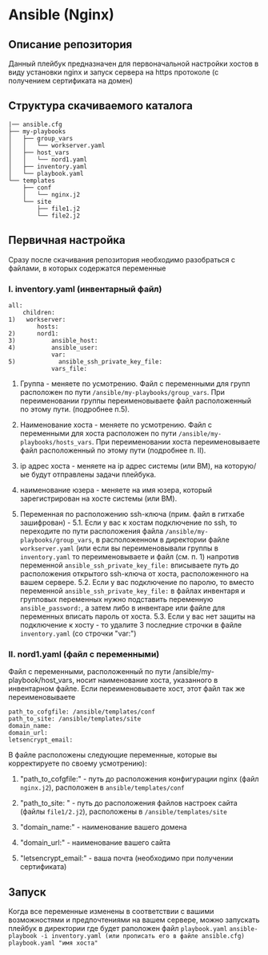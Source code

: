 # Ansible (Nginx)

## Описание репозитория

Данный плейбук предназначен для первоначальной настройки хостов в виду установки nginx и запуск сервера на https протоколе (с получением сертификата на домен)

## Cтруктура скачиваемого каталога
```
|── ansible.cfg
├── my-playbooks
│   ├── group_vars
│   │   └── workserver.yaml
│   ├── host_vars
│   │   └── nord1.yaml
│   ├── inventory.yaml
│   └── playbook.yaml
└── templates
    ├── conf
    │   └── nginx.j2
    └── site
        ├── file1.j2
        └── file2.j2
```
## Первичная настройка

 Сразу после скачивания репозитория необходимо разобраться с файлами, в которых содержатся переменные

### I. inventory.yaml (инвентарный файл)
```
all:
    children:
1)   workserver:
        hosts:
2)      nord1:
3)          ansible_host:
4)          ansible_user:
            var:
5)            ansible_ssh_private_key_file:
            vars_file:
```
1) Группа - меняете по усмотрению. Файл с переменными для групп расположен по пути `/ansible/my-playbooks/group_vars`. При переименовании группы переименовываете файл расположенный по этому пути. (подробнее п.5).

2) Наименование хоста - меняете по усмотрению. Файл с переменными для хоста расположен по пути `/ansible/my-playbooks/hosts_vars`. При переименовании хоста переименовываете файл расположенный по этому пути (подробнее п. II).

3)  ip адрес хоста - меняете на ip адрес системы (или ВМ), на которую/ые будут отправлены задачи плейбука.

4) наименование юзера - меняете на имя юзера, который зарегистрирован на хосте системы (или ВМ).

5) Переменная по расположению ssh-ключа (прим. файл в гитхабе зашифрован) -
5.1. Если у вас к хостам подключение по ssh, то переходите по пути расположения файла `/ansible/my-playbooks/group_vars`, в расположенном в директории файле `workserver.yaml` (или если вы переименовывали группы в `inventory.yaml` то переименовываете и файл (см. п. 1) напротив переменной `ansible_ssh_private_key_file:` вписываете путь до расположения открытого ssh-ключа от хоста, расположенного на вашем сервере. 
5.2. Если у вас подключение по паролю, то вместо переменной `ansible_ssh_private_key_file:` в файлах инвентаря и групповых переменных нужно подставить переменную `ansible_password:`, а затем либо в инвентаре или файле для переменных вписать пароль от хоста.
5.3. Если у вас нет защиты на подключение к хосту - то удалите 3 последние строчки в файле `inventory.yaml` (со строчки "var:")


### II. nord1.yaml (файл с переменными)

Файл с переменными, расположенный по пути /ansible/my-playbook/host_vars, носит наименование хоста, указанного в инвентарном файле. Если переименовываете хост, этот файл так же переименовываете
```
path_to_cofgfile: /ansible/templates/conf
path_to_site: /ansible/templates/site
domain_name: 
domain_url: 
letsencrypt_email:
```
В файле расположены следующие переменные, которые вы корректируете по своему усмотрению):

1) "path_to_cofgfile:" - путь до расположения конфигурации nginx (файл `nginx.j2`), расположен в `ansible/templates/conf`

2) "path_to_site: " - путь до расположения файлов настроек сайта (файлы `file1/2.j2`), расположены в `/ansible/templates/site`
 
3) "domain_name:" - наименование вашего домена 

4) "domain_url:" - наименование вашего сайта

5) "letsencrypt_email:" - ваша почта (необходимо при получении сертификата)


## Запуск

Когда все переменные изменены в соответствии с вашими возможностями и предпочтениями на вашем сервере, можно запускать плейбук в директории где будет раположен файл `playbook.yaml`
```ansible-playbook -i inventory.yaml (или прописать его в файле ansible.cfg) playbook.yaml "имя хоста"```
